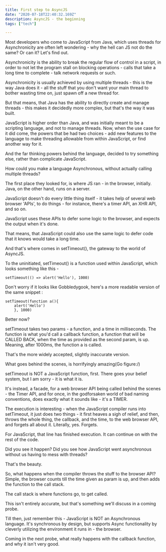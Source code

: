 ```yaml
---
title: First step to AsyncJS
date: "2020-07-18T22:40:32.169Z"
description: AsyncJS - the beginning
tags: ["tech"]

---
```


Most developers who come to JavaScript from Java, which uses threads for Asynchronicity are often left wondering - why the hell can
JS not do the same? Or can it? Let's find out. 

Asynchronicity is the ability to break the regular flow of control in a script, in order to not let the program stall on blocking operations - calls that take a long time to complete - talk network requests or such.

Asynchronicity is usually achieved by using multiple threads - this is the way Java does it - all the stuff that you don't want your main thread to bother wasting time on, just spawn off a new thread for.

But that means, that Java has the ability to directly create and manage threads - this makes it decidedly more complex, but that's the way it was built.

JavaScript is higher order than Java, and was initially meant to be a scripting language, and not to manage threads. Now, when the use case for it did come, the powers that be had two choices - add new features to the language 
to make threading allowable from within JavaScript, or find another way for it.

And the far thinking powers behind the language, decided to try something else, rather than complicate JavaScript.

How could you make a language Asynchronous, without actually calling multiple threads?

The first place they looked for, is where JS ran - in the browser, initially. Java, on the other hand, runs on a server.

JavaScript doesn't do every little thing itself - it takes help of several web browser 'APIs', to do things - for instance, there's a timer API, an XHR API, and so on.

JavaScript uses these APIs to defer some logic to the browser, and expects the output when it's done.

That means, that JavaScript could also use the same logic to defer code that it knows would take a long time.

And that's where comes in setTimeout(), the gateway to the world of AsyncJS.

To the uninitiated, setTimeout() is a function used within JavaScript, which looks something like this - 

```
setTimeout(() => alert('Hello'), 1000)
```

Don't worry if it looks like Gobbledygook, here's a more readable version of the same snippet : 

```
setTimeout(function a(){
    alert('Hello')
    }, 1000)
```

Better now? 

setTimeout takes two params - a function, and a time in milliseconds. The function is what you'd call a callback function, a function that will be
CALLED BACK, when the time as provided as the second param, is up. Meaning, after 1000ms, the function a is called.

That's the more widely accepted, slightly inaccurate version.

What goes behind the scenes, is horrifyingly amazing(Go figure:/)

setTimeout is NOT a JavaScript function, first. There goes your belief system, but I am sorry - it is what it is.

It's instead, a facade, for a web browser API being called behind the scenes - the Timer API, and for once, in the godforsaken world of 
bad naming conventions, does exactly what it sounds like - it's a TIMER.

The execution is interesting - when the JavaScript compiler runs into setTimeout, it just does two things - it first heaves a sigh of relief, and then, throws the whole thing, 
the callback, and the time, to the web browser API, and forgets all about it. Literally, yes. Forgets.

For JavaScript, that line has finished execution. It can continue on with the rest of the code.

Did you see it happen? Did you see how JavaScript went asynchronous without us having to mess with threads? 

That's the beauty.

So, what happens when the compiler throws the stuff to the browser API? Simple, the browser counts till the time given as param is up, and then adds the function to the call stack.

The call stack is where functions go, to get called.

This isn't entirely accurate, but that's something we'll discuss in a coming probe. 

Till then, just remember this - JavaScript is NOT an Asynchronous language. It's synchronous by design, but supports Async functionality by cleverly
utilizing the environment it runs in - the browser.

Coming in the next probe, what really happens with the callback function, and why it isn't very good.